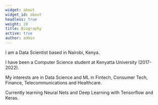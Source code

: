 ```yaml
---
widget: about
widget_id: about
headless: true
weight: 20
title: Biography
active: true
author: admin
---
```

I am a Data Scientist based in Nairobi, Kenya.

I have been a Computer Science student at Kenyatta University (2017-2022).

My interests are in Data Science and ML in Fintech, Consumer Tech, Finance, Telecommunications and Healthcare.

Currently learning Neural Nets and Deep Learning with Tensorflow and Keras.
